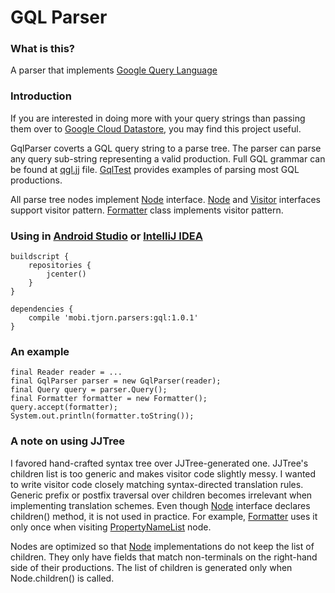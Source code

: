 # GQL Parser

### What is this?
A parser that implements [Google Query Language](https://cloud.google.com/datastore/docs/apis/gql/gql_reference)

### Introduction
If you are interested in doing more with your query strings than passing them over 
to [Google Cloud Datastore](https://cloud.google.com/datastore/), you may find this project useful.

GqlParser coverts a GQL query string to a parse tree. 
The parser can parse any query sub-string representing a valid production. 
Full GQL grammar can be found at [qgl.jj](src/main/javacc/mobi/tjorn/parsers/gql/gql.jj) file.
[GqlTest](src/test/java/mobi/tjorn/parsers/GqlTest.java) provides examples of parsing most GQL productions.

All parse tree nodes implement [Node](src/main/java/mobi/tjorn/parsers/gql/Node.java) interface.
[Node](src/main/java/mobi/tjorn/parsers/gql/Node.java) 
and [Visitor](src/main/java/mobi/tjorn/parsers/gql/Visitor.java) interfaces support visitor pattern.
[Formatter](src/main/java/mobi/tjorn/parsers/gql/Formatter.java) class implements visitor pattern.

### Using in [Android Studio](https://developer.android.com/studio/index.html) or [IntelliJ IDEA](https://www.jetbrains.com/idea/)

```
buildscript {
    repositories {
        jcenter()
    }
}
```

```
dependencies {
    compile 'mobi.tjorn.parsers:gql:1.0.1'
}
```

### An example

```
final Reader reader = ...
final GqlParser parser = new GqlParser(reader);
final Query query = parser.Query();
final Formatter formatter = new Formatter();
query.accept(formatter);
System.out.println(formatter.toString());
```

### A note on using JJTree
I favored hand-crafted syntax tree over JJTree-generated one.
JJTree's children list is too generic and makes visitor code slightly messy.
I wanted to write visitor code closely matching syntax-directed translation rules. 
Generic prefix or postfix traversal over children becomes irrelevant 
when implementing translation schemes.
Even though [Node](src/main/java/mobi/tjorn/parsers/gql/Node.java) interface 
declares children() method, it is not used in practice.
For example, [Formatter](src/main/java/mobi/tjorn/parsers/gql/Formatter.java) 
uses it only once when visiting 
[PropertyNameList](src/main/java/mobi/tjorn/parsers/gql/PropertyNameList.java) node.

Nodes are optimized so that [Node](src/main/java/mobi/tjorn/parsers/gql/Node.java) implementations 
do not keep the list of children.
They only have fields that match non-terminals on the right-hand side of their productions. 
The list of children is generated only when Node.children() is called.